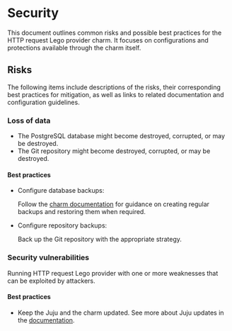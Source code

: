 # Security

This document outlines common risks and possible best practices for the HTTP request Lego provider charm. It focuses on configurations and protections available through the charm itself.

## Risks

The following items include descriptions of the risks, their corresponding best practices for mitigation, as well as links to related documentation and configuration guidelines.

### Loss of data

- The PostgreSQL database might become destroyed, corrupted, or may be destroyed.
- The Git repository might become destroyed, corrupted, or may be destroyed.

#### Best practices

- Configure database backups:

  Follow the [charm documentation](https://charmhub.io/httprequest-lego-provider/docs/how-to-backup-and-restore) for guidance on creating regular backups and restoring them when required.
  
- Configure repository backups:

  Back up the Git repository with the appropriate strategy.

### Security vulnerabilities

Running HTTP request Lego provider with one or more weaknesses that can be exploited by attackers.

#### Best practices

- Keep the Juju and the charm updated. See more about Juju updates in the [documentation](https://documentation.ubuntu.com/juju/latest/explanation/juju-security/index.html#regular-updates-and-patches).
